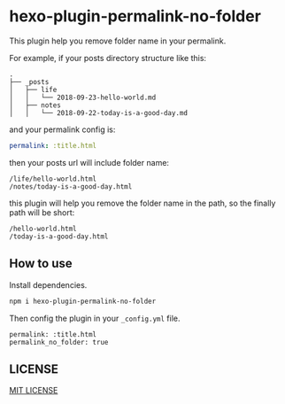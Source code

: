 # hexo-plugin-permalink-no-folder

This plugin help you remove folder name in your permalink.

For example, if your posts directory structure like this:

```
.
├── _posts
│   ├── life
│   │   └── 2018-09-23-hello-world.md
│   ├── notes
│   │   └── 2018-09-22-today-is-a-good-day.md
```

and your permalink config is:

```yml
permalink: :title.html
```

then your posts url will include folder name:

```
/life/hello-world.html
/notes/today-is-a-good-day.html
```

this plugin will help you remove the folder name in the path, so the finally path will be short:

```
/hello-world.html
/today-is-a-good-day.html
```

## How to use

Install dependencies.

```bash
npm i hexo-plugin-permalink-no-folder
```

Then config the plugin in your `_config.yml` file.

```
permalink: :title.html
permalink_no_folder: true
```

## LICENSE

[MIT LICENSE](./LICENSE)
